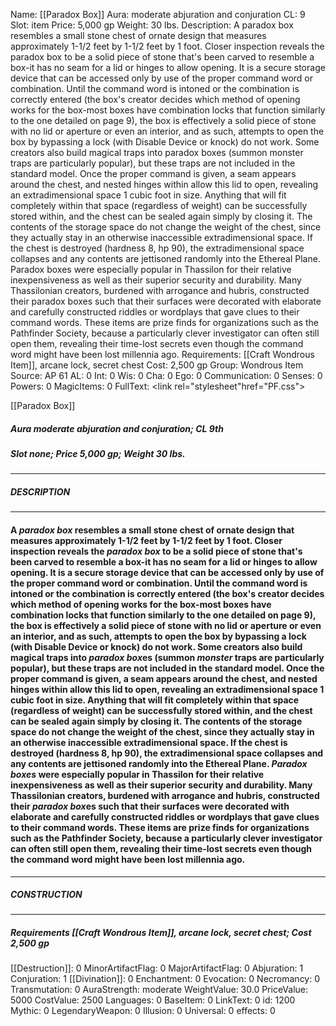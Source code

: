 Name: [[Paradox Box]]
Aura: moderate abjuration and conjuration
CL: 9
Slot: item
Price: 5,000 gp
Weight: 30 lbs.
Description: A paradox box resembles a small stone chest of ornate design that measures approximately 1-1/2 feet by 1-1/2 feet by 1 foot. Closer inspection reveals the paradox box to be a solid piece of stone that's been carved to resemble a box-it has no seam for a lid or hinges to allow opening. It is a secure storage device that can be accessed only by use of the proper command word or combination. Until the command word is intoned or the combination is correctly entered (the box's creator decides which method of opening works for the box-most boxes have combination locks that function similarly to the one detailed on page 9), the box is effectively a solid piece of stone with no lid or aperture or even an interior, and as such, attempts to open the box by bypassing a lock (with Disable Device or knock) do not work. Some creators also build magical traps into paradox boxes (summon monster traps are particularly popular), but these traps are not included in the standard model. Once the proper command is given, a seam appears around the chest, and nested hinges within allow this lid to open, revealing an extradimensional space 1 cubic foot in size. Anything that will fit completely within that space (regardless of weight) can be successfully stored within, and the chest can be sealed again simply by closing it. The contents of the storage space do not change the weight of the chest, since they actually stay in an otherwise inaccessible extradimensional space. If the chest is destroyed (hardness 8, hp 90), the extradimensional space collapses and any contents are jettisoned randomly into the Ethereal Plane. Paradox boxes were especially popular in Thassilon for their relative inexpensiveness as well as their superior security and durability. Many Thassilonian creators, burdened with arrogance and hubris, constructed their paradox boxes such that their surfaces were decorated with elaborate and carefully constructed riddles or wordplays that gave clues to their command words. These items are prize finds for organizations such as the Pathfinder Society, because a particularly clever investigator can often still open them, revealing their time-lost secrets even though the command word might have been lost millennia ago.
Requirements: [[Craft Wondrous Item]], arcane lock, secret chest
Cost: 2,500 gp
Group: Wondrous Item
Source: AP 61
AL: 0
Int: 0
Wis: 0
Cha: 0
Ego: 0
Communication: 0
Senses: 0
Powers: 0
MagicItems: 0
FullText: <link rel="stylesheet"href="PF.css"><div class="heading"><p class="alignleft">[[Paradox Box]]</p><div style="clear: both;"></div></div><div><h5><b>Aura </b>moderate abjuration and conjuration; <b>CL </b>9th</h5><h5><b>Slot </b>none; <b>Price </b>5,000 gp; <b>Weight </b>30 lbs.</h5></div><hr/><div><h5><b>DESCRIPTION</b></h5></div><hr/><div><h4><p>A <i>paradox box</i> resembles a small stone chest of ornate design that measures approximately 1-1/2 feet by 1-1/2 feet by 1 foot. Closer inspection reveals the <i>paradox box</i> to be a solid piece of stone that's been carved to resemble a box-it has no seam for a lid or hinges to allow opening. It is a secure storage device that can be accessed only by use of the proper command word or combination. Until the command word is intoned or the combination is correctly entered (the box's creator decides which method of opening works for the box-most boxes have combination locks that function similarly to the one detailed on page 9), the box is effectively a solid piece of stone with no lid or aperture or even an interior, and as such, attempts to open the box by bypassing a lock (with Disable Device or knock) do not work. Some creators also build magical traps into <i>paradox box</i>es (summon <i>monster</i> traps are particularly popular), but these traps are not included in the standard model. Once the proper command is given, a seam appears around the chest, and nested hinges within allow this lid to open, revealing an extradimensional space 1 cubic foot in size. Anything that will fit completely within that space (regardless of weight) can be successfully stored within, and the chest can be sealed again simply by closing it. The contents of the storage space do not change the weight of the chest, since they actually stay in an otherwise inaccessible extradimensional space. If the chest is destroyed (hardness 8, hp 90), the extradimensional space collapses and any contents are jettisoned randomly into the Ethereal Plane. <i>Paradox boxes</i> were especially popular in Thassilon for their relative inexpensiveness as well as their superior security and durability. Many Thassilonian creators, burdened with arrogance and hubris, constructed their <i>paradox box</i>es such that their surfaces were decorated with elaborate and carefully constructed riddles or wordplays that gave clues to their command words. These items are prize finds for organizations such as the Pathfinder Society, because a particularly clever investigator can often still open them, revealing their time-lost secrets even though the command word might have been lost millennia ago.</p></h4></div><hr/><div><h5><b>CONSTRUCTION</b></h5></div><hr/><div><h5><b>Requirements </b>[[Craft Wondrous Item]], <i>arcane lock</i>, <i>secret chest</i>; <b>Cost </b>2,500 gp</h5></div>
[[Destruction]]: 0
MinorArtifactFlag: 0
MajorArtifactFlag: 0
Abjuration: 1
Conjuration: 1
[[Divination]]: 0
Enchantment: 0
Evocation: 0
Necromancy: 0
Transmutation: 0
AuraStrength: moderate
WeightValue: 30.0
PriceValue: 5000
CostValue: 2500
Languages: 0
BaseItem: 0
LinkText: 0
id: 1200
Mythic: 0
LegendaryWeapon: 0
Illusion: 0
Universal: 0
effects: 0
